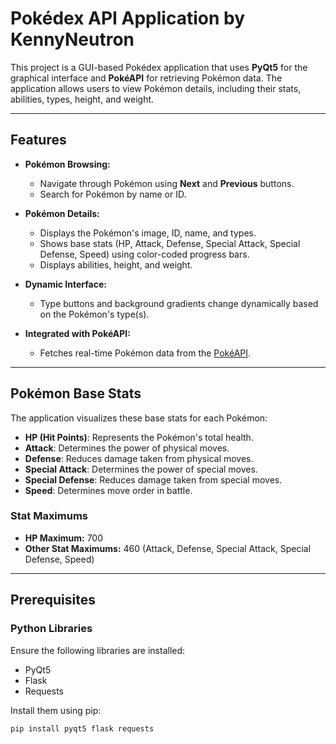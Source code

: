 # Pokédex API Application by KennyNeutron

This project is a GUI-based Pokédex application that uses **PyQt5** for the graphical interface and **PokéAPI** for retrieving Pokémon data. The application allows users to view Pokémon details, including their stats, abilities, types, height, and weight.

---

## Features

- **Pokémon Browsing:**
  - Navigate through Pokémon using **Next** and **Previous** buttons.
  - Search for Pokémon by name or ID.

- **Pokémon Details:**
  - Displays the Pokémon's image, ID, name, and types.
  - Shows base stats (HP, Attack, Defense, Special Attack, Special Defense, Speed) using color-coded progress bars.
  - Displays abilities, height, and weight.

- **Dynamic Interface:**
  - Type buttons and background gradients change dynamically based on the Pokémon's type(s).

- **Integrated with PokéAPI:**
  - Fetches real-time Pokémon data from the [PokéAPI](https://pokeapi.co/).

---

## Pokémon Base Stats

The application visualizes these base stats for each Pokémon:
- **HP (Hit Points)**: Represents the Pokémon's total health.
- **Attack**: Determines the power of physical moves.
- **Defense**: Reduces damage taken from physical moves.
- **Special Attack**: Determines the power of special moves.
- **Special Defense**: Reduces damage taken from special moves.
- **Speed**: Determines move order in battle.

### Stat Maximums
- **HP Maximum:** 700
- **Other Stat Maximums:** 460 (Attack, Defense, Special Attack, Special Defense, Speed)

---

## Prerequisites

### Python Libraries
Ensure the following libraries are installed:
- PyQt5
- Flask
- Requests

Install them using pip:
```bash
pip install pyqt5 flask requests
